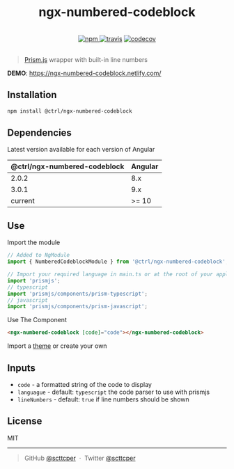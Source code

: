 <div align="center">
  <h1>ngx-numbered-codeblock</h1>
  <br>
  <a href="https://www.npmjs.org/package/@ctrl/ngx-numbered-codeblock">
    <img src="https://badge.fury.io/js/%40ctrl%2Fngx-numbered-codeblock.svg" alt="npm">
  </a> 
  <a href="https://travis-ci.org/scttcper/ngx-numbered-codeblock">
    <img src="https://travis-ci.org/scttcper/ngx-numbered-codeblock.svg?branch=master" alt="travis"></a> 
  <a href="https://codecov.io/github/scttcper/ngx-numbered-codeblock">
    <img src="https://img.shields.io/codecov/c/github/scttcper/ngx-numbered-codeblock.svg" alt="codecov">
  </a>
  <br>
  <br>
</div>

> [Prism.js](https://github.com/PrismJS/prism) wrapper with built-in line numbers

__DEMO__: https://ngx-numbered-codeblock.netlify.com/  

## Installation

```sh
npm install @ctrl/ngx-numbered-codeblock
```

## Dependencies

Latest version available for each version of Angular

| @ctrl/ngx-numbered-codeblock | Angular |
| ---------------------------- | ------- |
| 2.0.2                        | 8.x     |
| 3.0.1                        | 9.x     |
| current                      | >= 10   |

## Use
Import the module

```ts
// Added to NgModule
import { NumberedCodeblockModule } from '@ctrl/ngx-numbered-codeblock';

// Import your required language in main.ts or at the root of your application
import 'prismjs';
// typescript
import 'prismjs/components/prism-typescript';
// javascript
import 'prismjs/components/prism-javascript';
```

Use The Component
```html
<ngx-numbered-codeblock [code]="code"></ngx-numbered-codeblock>
```

Import a [theme](https://github.com/PrismJS/prism-themes) or create your own

## Inputs
* `code` - a formatted string of the code to display
* `languague` - default: `typescript` the code parser to use with prismjs
* `lineNumbers` - default: `true` if line numbers should be shown

## License
MIT

---

> GitHub [@scttcper](https://github.com/scttcper) &nbsp;&middot;&nbsp;
> Twitter [@scttcper](https://twitter.com/scttcper)
